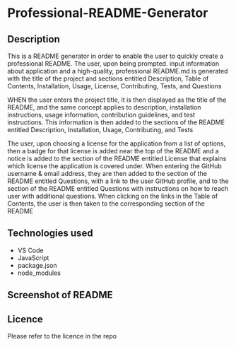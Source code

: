 # Professional-README-Generator

## Description
This is a README generator in order to enable the user to quickly create a professional README.
The user, upon being prompted. input information about application and a high-quality, professional README.md is generated with the title of the project and sections entitled Description, Table of Contents, Installation, Usage, License, Contributing, Tests, and Questions

WHEN the user enters the project title, it is then displayed as the title of the README, and the same concept applies to description, installation instructions, usage information, contribution guidelines, and test instructions. This information is then added to the sections of the README entitled Description, Installation, Usage, Contributing, and Tests

The user, upon choosing a license for the application from a list of options, then a badge for that license is added near the top of the README and a notice is added to the section of the README entitled License that explains which license the application is covered under.
When entering the GitHub username & email address, they are then added to the section of the README entitled Questions, with a link to the user GitHub profile, and to the section of the README entitled Questions with instructions on how to reach user with additional questions.
When clicking on the links in the Table of Contents, the user is then taken to the corresponding section of the README

## Technologies used
- VS Code
- JavaScript
- package.json
- node_modules

## Screenshot of README



## Licence
Please refer to the licence in the repo